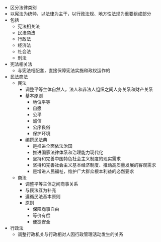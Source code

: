 - 区分法律类别
- 以宪法为统帅，以法律为主干，以行政法规、地方性法规为重要组成部分
- 包括
	- 宪法相关法
	- 民法商法
	- 行政法
	- 经济法
	- 社会法
	- 刑法
- 宪法相关法
	- 与宪法相配套，直接保障宪法实施和政权运作的
- 民法商法
	- 民法
		- 调整平等主体自然人，法人和非法人组织之间人身关系和财产关系
		- 基本原则
			- 地位平等
			- 自愿
			- 公平
			- 诚信
			- 公序良俗
			- 保护环境
		- 编撰民法典
			- 是推进全面依法治国
			- 推进国家法律体系和治理能力现代化
			- 坚持和完善中国特色社会主义制度的现实需求
			- 坚持和完善社会主义基本经济制度、推动高质量发展的客观需求
			- 是增进人民福祉，维护广大群众根本利益的必然要求
	- 商法
		- 调整平等主体之间商事关系
		- 与民法互为补充
		- 遵循民法基本原则
		- 原则
			- 保障商事自由
			- 等价有偿
			- 便捷安全
- 行政法
	- 调整行政机关与行政相对人因行政管理活动发生的关系